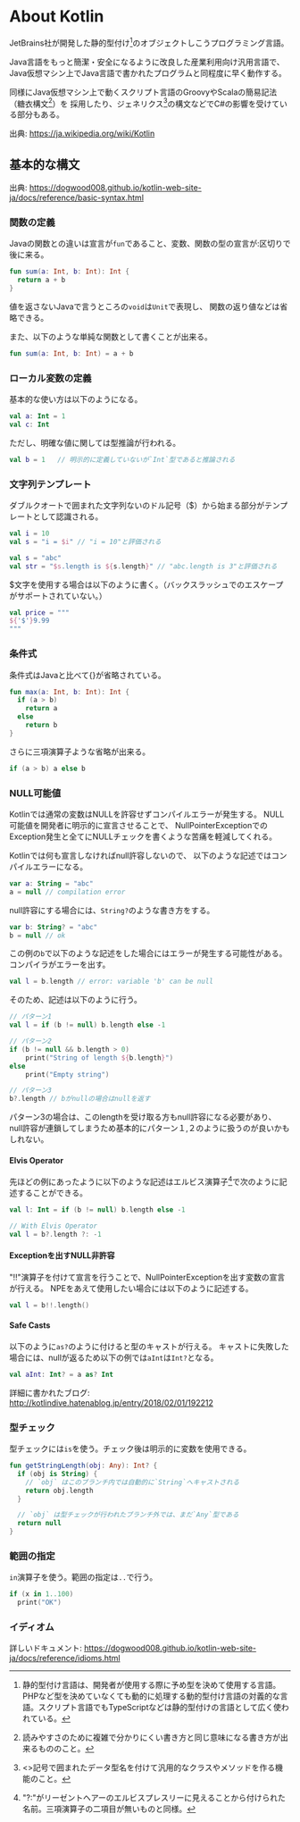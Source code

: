 # About Kotlin
JetBrains社が開発した静的型付け[^1]のオブジェクトしこうプログラミング言語。

Java言語をもっと簡潔・安全になるように改良した産業利用向け汎用言語で、
Java仮想マシン上でJava言語で書かれたプログラムと同程度に早く動作する。

同様にJava仮想マシン上で動くスクリプト言語のGroovyやScalaの簡易記法（糖衣構文[^2]）を
採用したり、ジェネリクス[^3]の構文などでC#の影響を受けている部分もある。

[^1]:静的型付け言語は、開発者が使用する際に予め型を決めて使用する言語。PHPなど型を決めていなくても動的に処理する動的型付け言語の対義的な言語。スクリプト言語でもTypeScriptなどは静的型付けの言語として広く使われている。
[^2]:読みやすさのために複雑で分かりにくい書き方と同じ意味になる書き方が出来るもののこと。
[^3]:\<\>記号で囲まれたデータ型名を付けて汎用的なクラスやメソッドを作る機能のこと。

出典: https://ja.wikipedia.org/wiki/Kotlin

## 基本的な構文
出典: https://dogwood008.github.io/kotlin-web-site-ja/docs/reference/basic-syntax.html
### 関数の定義
Javaの関数との違いは宣言が`fun`であること、変数、関数の型の宣言が:区切りで後に来る。
```Kotlin
fun sum(a: Int, b: Int): Int {
  return a + b
}
```

値を返さないJavaで言うところの`void`は`Unit`で表現し、
関数の返り値などは省略できる。

また、以下のような単純な関数として書くことが出来る。
```Kotlin
fun sum(a: Int, b: Int) = a + b
```

### ローカル変数の定義
基本的な使い方は以下のようになる。
```Kotlin
val a: Int = 1
val c: Int 
```

ただし、明確な値に関しては型推論が行われる。
```Kotlin
val b = 1   // 明示的に定義していないが`Int`型であると推論される
```

### 文字列テンプレート
ダブルクオートで囲まれた文字列ないのドル記号（$）から始まる部分がテンプレートとして認識される。
```Kotlin
val i = 10
val s = "i = $i" // "i = 10"と評価される

val s = "abc"
val str = "$s.length is ${s.length}" // "abc.length is 3"と評価される
```
$文字を使用する場合は以下のように書く。（バックスラッシュでのエスケープがサポートされていない。）
```Kotlin
val price = """
${'$'}9.99
"""
```

### 条件式
条件式はJavaと比べて{}が省略されている。
```Kotlin
fun max(a: Int, b: Int): Int {
  if (a > b)
    return a
  else
    return b
}
```
さらに三項演算子ような省略が出来る。
```Kotlin
if (a > b) a else b
```

### NULL可能値
Kotlinでは通常の変数はNULLを許容せずコンパイルエラーが発生する。
NULL可能値を開発者に明示的に宣言させることで、
NullPointerExceptionでのException発生と全てにNULLチェックを書くような苦痛を軽減してくれる。

Kotlinでは何も宣言しなければnull許容しないので、
以下のような記述ではコンパイルエラーになる。
```Kotlin
var a: String = "abc"
a = null // compilation error
```

null許容にする場合には、`String?`のような書き方をする。
```Kotlin
var b: String? = "abc"
b = null // ok
```

この例の`b`で以下のような記述をした場合にはエラーが発生する可能性がある。
コンパイラがエラーを出す。
```Kotlin
val l = b.length // error: variable 'b' can be null
```

そのため、記述は以下のように行う。
```Kotlin
// パターン1
val l = if (b != null) b.length else -1

// パターン2
if (b != null && b.length > 0)
    print("String of length ${b.length}")
else
    print("Empty string")

// パターン3
b?.length // bがnullの場合はnullを返す
```
パターン3の場合は、このlengthを受け取る方もnull許容になる必要があり、
null許容が連鎖してしまうため基本的にパターン１,２のように扱うのが良いかもしれない。

#### Elvis Operator
先ほどの例にあったように以下のような記述はエルビス演算子[^4]で次のように記述することができる。
```Kotlin
val l: Int = if (b != null) b.length else -1

// With Elvis Operator
val l = b?.length ?: -1
```
[^4]:"?:"がリーゼントヘアーのエルビスプレスリーに見えることから付けられた名前。三項演算子の二項目が無いものと同様。

#### Exceptionを出すNULL非許容
"!!"演算子を付けて宣言を行うことで、NullPointerExceptionを出す変数の宣言が行える。
NPEをあえて使用したい場合には以下のように記述する。
```Kotlin
val l = b!!.length()
```
#### Safe Casts
以下のように`as?`のように付けると型のキャストが行える。
キャストに失敗した場合には、nullが返るため以下の例では`aInt`は`Int?`となる。
```Kotlin
val aInt: Int? = a as? Int
```
詳細に書かれたブログ: http://kotlindive.hatenablog.jp/entry/2018/02/01/192212

### 型チェック
型チェックには`is`を使う。チェック後は明示的に変数を使用できる。
```Kotlin
fun getStringLength(obj: Any): Int? {
  if (obj is String) {
    // `obj` はこのブランチ内では自動的に`String`へキャストされる
    return obj.length
  }

  // `obj` は型チェックが行われたブランチ外では、まだ`Any`型である
  return null
}
```

### 範囲の指定
`in`演算子を使う。範囲の指定は`..`で行う。
```Kotlin
if (x in 1..100)
  print("OK")
```

### イディオム
詳しいドキュメント: https://dogwood008.github.io/kotlin-web-site-ja/docs/reference/idioms.html

